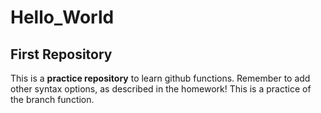 # Hello_World
## First Repository
This is a **practice repository** to learn github functions. Remember to add other syntax options, as described in the homework! This is a practice of the branch function.

